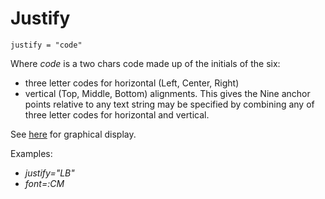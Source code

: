 
# Justify

    justify = "code"

Where *code* is a two chars code made up of the initials of the six:
- three letter codes for horizontal (Left, Center, Right)
- vertical (Top, Middle, Bottom) alignments.
This gives the Nine anchor points relative to any text string may be specified by combining any of three letter codes for horizontal and vertical.

See [here](https://docs.generic-mapping-tools.org/latest/GMT_Docs.html#placement-of-text) for graphical display.

Examples:

- *justify="LB"*
- *font=:CM*